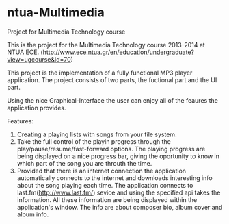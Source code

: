 # ntua-Multimedia
Project for Multimedia Technology course

This is the project for the Multimedia Technology course 2013-2014 at NTUA ECE.
(http://www.ece.ntua.gr/en/education/undergraduate?view=ugcourse&id=70)

This project is the implementation of a fully functional MP3 player application.
The project consists of two parts, the fuctional part and the UI part.

Using the nice Graphical-Interface the user can enjoy all of the feaures the application provides.

Features:
1) Creating a playing lists with songs from your file system.
2) Take the full control of the playin progress through the play/pause/resume/fast-forward options. The playing progress are being displayed on a nice progress bar, giving the oportunity to know in which part of the song you are throuth the time.
3) Provided that there is an internet connection the application automatically connects to the internet and downloads interesting info about the song playing each time. The application connects to last.fm(http://www.last.fm/) sevice
and using the specified api takes the information. All these information are being displayed within the application's window. The info are about composer bio, album cover and album info.
   
